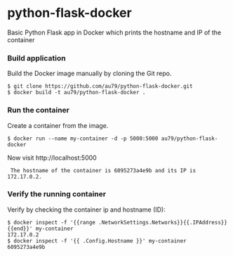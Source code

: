 # python-flask-docker
Basic Python Flask app in Docker which prints the hostname and IP of the container

### Build application
Build the Docker image manually by cloning the Git repo.
```
$ git clone https://github.com/au79/python-flask-docker.git
$ docker build -t au79/python-flask-docker .
```

### Run the container
Create a container from the image.
```
$ docker run --name my-container -d -p 5000:5000 au79/python-flask-docker
```

Now visit http://localhost:5000
```
 The hostname of the container is 6095273a4e9b and its IP is 172.17.0.2. 
```

### Verify the running container
Verify by checking the container ip and hostname (ID):
```
$ docker inspect -f '{{range .NetworkSettings.Networks}}{{.IPAddress}}{{end}}' my-container
172.17.0.2
$ docker inspect -f '{{ .Config.Hostname }}' my-container
6095273a4e9b
```


